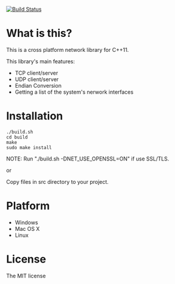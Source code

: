 [![Build Status](https://travis-ci.org/yksz/netlib.svg?branch=master)](https://travis-ci.org/yksz/netlib)

# What is this?
This is a cross platform network library for C++11.

This library's main features:
- TCP client/server
- UDP client/server
- Endian Conversion
- Getting a list of the system's nerwork interfaces

# Installation
```
./build.sh
cd build
make
sudo make install
```
NOTE: Run "./build.sh -DNET_USE_OPENSSL=ON" if use SSL/TLS.

or

Copy files in src directory to your project.

# Platform
- Windows
- Mac OS X
- Linux

# License
The MIT license
